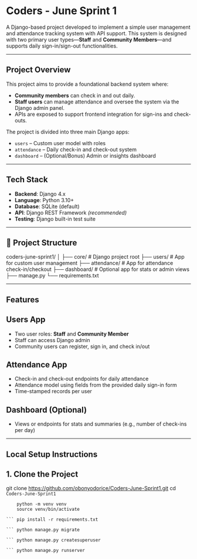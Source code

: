 # Coders - June Sprint 1

A Django-based project developed to implement a simple user management and attendance tracking system with API support. This system is designed with two primary user types—**Staff** and **Community Members**—and supports daily sign-in/sign-out functionalities.

---

## Project Overview

This project aims to provide a foundational backend system where:

- **Community members** can check in and out daily.
- **Staff users** can manage attendance and oversee the system via the Django admin panel.
- APIs are exposed to support frontend integration for sign-ins and check-outs.

The project is divided into three main Django apps:

- `users` – Custom user model with roles
- `attendance` – Daily check-in and check-out system
- `dashboard` – (Optional/Bonus) Admin or insights dashboard

---

## Tech Stack

- **Backend**: Django 4.x
- **Language**: Python 3.10+
- **Database**: SQLite (default)
- **API**: Django REST Framework *(recommended)*
- **Testing**: Django built-in test suite

---

## 📂 Project Structure
coders-june-sprint1/
│
├── core/ # Django project root
├── users/ # App for custom user management
├── attendance/ # App for attendance check-in/checkout
├── dashboard/ # Optional app for stats or admin views
├── manage.py
└── requirements.txt


---

##  Features

## Users App
- Two user roles: **Staff** and **Community Member**
- Staff can access Django admin
- Community users can register, sign in, and check in/out

## Attendance App
- Check-in and check-out endpoints for daily attendance
- Attendance model using fields from the provided daily sign-in form
- Time-stamped records per user

## Dashboard (Optional)
- Views or endpoints for stats and summaries (e.g., number of check-ins per day)

---

## Local Setup Instructions

## 1. Clone the Project

git clone https://github.com/obonyodorice/Coders-June-Sprint1.git
cd `Coders-June-Sprint1`

```
    python -m venv venv
    source venv/bin/activate

``` pip install -r requirements.txt

``` python manage.py migrate

``` python manage.py createsuperuser

``` python manage.py runserver


